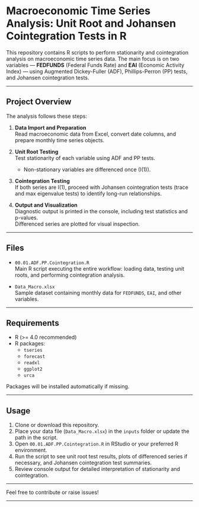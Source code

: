# Macroeconomic Time Series Analysis: Unit Root and Johansen Cointegration Tests in R

This repository contains R scripts to perform stationarity and cointegration analysis on macroeconomic time series data. The main focus is on two variables — **FEDFUNDS** (Federal Funds Rate) and **EAI** (Economic Activity Index) — using Augmented Dickey-Fuller (ADF), Phillips-Perron (PP) tests, and Johansen cointegration tests.

---

## Project Overview

The analysis follows these steps:

1. **Data Import and Preparation**  
   Read macroeconomic data from Excel, convert date columns, and prepare monthly time series objects.

2. **Unit Root Testing**  
   Test stationarity of each variable using ADF and PP tests.  
   - Non-stationary variables are differenced once (I(1)).

3. **Cointegration Testing**  
   If both series are I(1), proceed with Johansen cointegration tests (trace and max eigenvalue tests) to identify long-run relationships.

4. **Output and Visualization**  
   Diagnostic output is printed in the console, including test statistics and p-values.  
   Differenced series are plotted for visual inspection.

---

## Files

- `00.01.ADF.PP.Cointegration.R`  
  Main R script executing the entire workflow: loading data, testing unit roots, and performing cointegration analysis.

- `Data_Macro.xlsx`  
  Sample dataset containing monthly data for `FEDFUNDS`, `EAI`, and other variables.

---

## Requirements

- R (>= 4.0 recommended)
- R packages:
  - `tseries`
  - `forecast`
  - `readxl`
  - `ggplot2`
  - `urca`

Packages will be installed automatically if missing.

---

## Usage

1. Clone or download this repository.
2. Place your data file (`Data_Macro.xlsx`) in the `inputs` folder or update the path in the script.
3. Open `00.01.ADF.PP.Cointegration.R` in RStudio or your preferred R environment.
4. Run the script to see unit root test results, plots of differenced series if necessary, and Johansen cointegration test summaries.
5. Review console output for detailed interpretation of stationarity and cointegration.

---

Feel free to contribute or raise issues!

---
